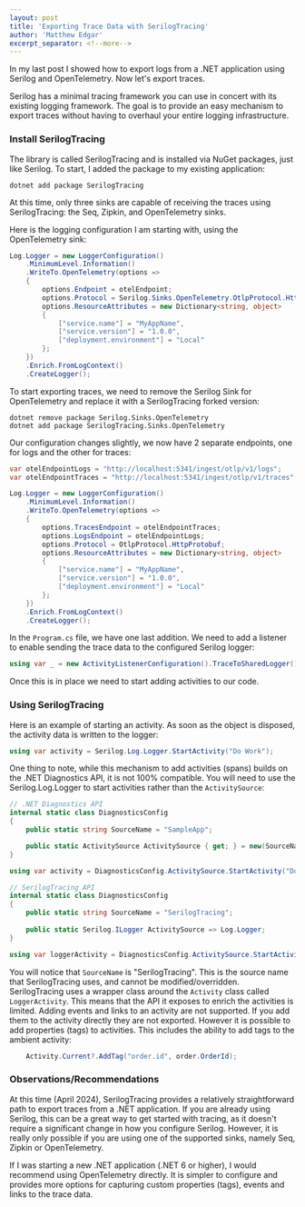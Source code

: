 ```yaml
---
layout: post
title: 'Exporting Trace Data with SerilogTracing'
author: 'Matthew Edgar'
excerpt_separator: <!--more-->
---
```

 
In my last post I showed how to export logs from a .NET application using Serilog and OpenTelemetry. Now let's export traces.

<!--more-->

Serilog has a minimal tracing framework you can use in concert with its existing logging framework. The goal is to provide an easy mechanism to export traces without having to overhaul your entire logging infrastructure.

### Install SerilogTracing

The library is called SerilogTracing and is installed via NuGet packages, just like Serilog. To start, I added the package to my existing application:

```
dotnet add package SerilogTracing
```

At this time, only three sinks are capable of receiving the traces using SerilogTracing: the Seq, Zipkin, and OpenTelemetry sinks. 

Here is the logging configuration I am starting with, using the OpenTelemetry sink:

```csharp
Log.Logger = new LoggerConfiguration()
    .MinimumLevel.Information()
    .WriteTo.OpenTelemetry(options =>
    {
        options.Endpoint = otelEndpoint;
        options.Protocol = Serilog.Sinks.OpenTelemetry.OtlpProtocol.HttpProtobuf;
        options.ResourceAttributes = new Dictionary<string, object>
        {
            ["service.name"] = "MyAppName",
            ["service.version"] = "1.0.0",
            ["deployment.environment"] = "Local"
        };
    })
    .Enrich.FromLogContext()
    .CreateLogger();
```

To start exporting traces, we need to remove the Serilog Sink for OpenTelemetry and replace it with a SerilogTracing forked version:

```
dotnet remove package Serilog.Sinks.OpenTelemetry
dotnet add package SerilogTracing.Sinks.OpenTelemetry
```

Our configuration changes slightly, we now have 2 separate endpoints, one for logs and the other for traces:

```csharp
var otelEndpointLogs = "http://localhost:5341/ingest/otlp/v1/logs";
var otelEndpointTraces = "http://localhost:5341/ingest/otlp/v1/traces";

Log.Logger = new LoggerConfiguration()
    .MinimumLevel.Information()
    .WriteTo.OpenTelemetry(options =>
    {
        options.TracesEndpoint = otelEndpointTraces;
        options.LogsEndpoint = otelEndpointLogs;
        options.Protocol = OtlpProtocol.HttpProtobuf;
        options.ResourceAttributes = new Dictionary<string, object>
        {
            ["service.name"] = "MyAppName",
            ["service.version"] = "1.0.0",
            ["deployment.environment"] = "Local"
        };
    })
    .Enrich.FromLogContext()
    .CreateLogger();
```

In the `Program.cs` file, we have one last addition. We need to add a listener to enable sending the trace data to the configured Serilog logger:

```csharp
using var _ = new ActivityListenerConfiguration().TraceToSharedLogger();
```

Once this is in place we need to start adding activities to our code.

### Using SerilogTracing

Here is an example of starting an activity. As soon as the object is disposed, the activity data is written to the logger:

```csharp
using var activity = Serilog.Log.Logger.StartActivity("Do Work");
```

One thing to note, while this mechanism to add activities (spans) builds on the .NET Diagnostics API, it is not 100% compatible. You will need to use the Serilog.Log.Logger to start activities rather than the `ActivitySource`:

```csharp
// .NET Diagnostics API
internal static class DiagnosticsConfig
{
    public static string SourceName = "SampleApp";

    public static ActivitySource ActivitySource { get; } = new(SourceName);
}

using var activity = DiagnosticsConfig.ActivitySource.StartActivity("Do Work");

// SerilogTracing API
internal static class DiagnosticsConfig
{
    public static string SourceName = "SerilogTracing"; 
    
    public static Serilog.ILogger ActivitySource => Log.Logger;
}

using var loggerActivity = DiagnosticsConfig.ActivitySource.StartActivity("Do Work");
```

You will notice that `SourceName` is "SerilogTracing". This is the source name that SerilogTracing uses, and cannot be modified/overridden. SerilogTracing uses a wrapper class around the `Activity` class called `LoggerActivity`. This means that the API it exposes to enrich the activities is limited. Adding events and links to an activity are not supported. If you add them to the activity directly they are not exported. However it is possible to add properties (tags) to activities. This includes the ability to add tags to the ambient activity:

```csharp
    Activity.Current?.AddTag("order.id", order.OrderId);
```

### Observations/Recommendations

At this time (April 2024), SerilogTracing provides a relatively straightforward path to export traces from a .NET application. If you are already using Serilog, this can be a great way to get started with tracing, as it doesn't require a significant change in how you configure Serilog. However, it is really only possible if you are using one of the supported sinks, namely Seq, Zipkin or OpenTelemetry. 

If I was starting a new .NET application (.NET 6 or higher), I would recommend using OpenTelemetry directly. It is simpler to configure and provides more options for capturing custom properties (tags), events and links to the trace data.
